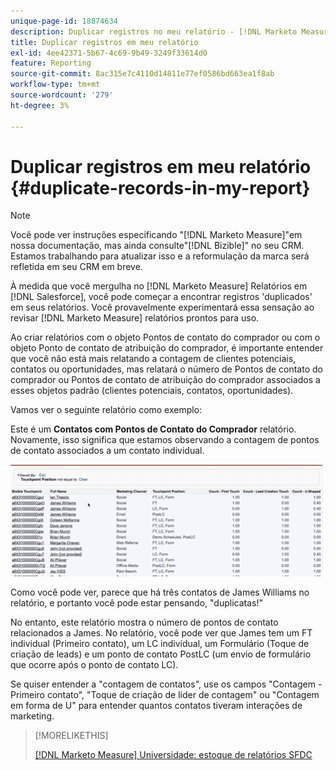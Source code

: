 ```yaml
---
unique-page-id: 18874634
description: Duplicar registros no meu relatório - [!DNL Marketo Measure] - Documentação do produto
title: Duplicar registros em meu relatório
exl-id: 4ee42371-5b67-4c69-9b49-3249f33614d0
feature: Reporting
source-git-commit: 8ac315e7c4110d14811e77ef0586bd663ea1f8ab
workflow-type: tm+mt
source-wordcount: '279'
ht-degree: 3%

---
```


# Duplicar registros em meu relatório {#duplicate-records-in-my-report}

>[!NOTE]
>
>Você pode ver instruções especificando &quot;[!DNL Marketo Measure]&quot;em nossa documentação, mas ainda consulte&quot;[!DNL Bizible]&quot; no seu CRM. Estamos trabalhando para atualizar isso e a reformulação da marca será refletida em seu CRM em breve.

À medida que você mergulha no [!DNL Marketo Measure] Relatórios em [!DNL Salesforce], você pode começar a encontrar registros &#39;duplicados&#39; em seus relatórios. Você provavelmente experimentará essa sensação ao revisar [!DNL Marketo Measure] relatórios prontos para uso.

Ao criar relatórios com o objeto Pontos de contato do comprador ou com o objeto Ponto de contato de atribuição do comprador, é importante entender que você não está mais relatando a contagem de clientes potenciais, contatos ou oportunidades, mas relatará o número de Pontos de contato do comprador ou Pontos de contato de atribuição do comprador associados a esses objetos padrão (clientes potenciais, contatos, oportunidades).

Vamos ver o seguinte relatório como exemplo:

Este é um **Contatos com Pontos de Contato do Comprador** relatório. Novamente, isso significa que estamos observando a contagem de pontos de contato associados a um contato individual.

![](assets/1.gif)

Como você pode ver, parece que há três contatos de James Williams no relatório, e portanto você pode estar pensando, &quot;duplicatas!&quot;

No entanto, este relatório mostra o número de pontos de contato relacionados a James. No relatório, você pode ver que James tem um FT individual (Primeiro contato), um LC individual, um Formulário (Toque de criação de leads) e um ponto de contato PostLC (um envio de formulário que ocorre após o ponto de contato LC).

Se quiser entender a &quot;contagem de contatos&quot;, use os campos &quot;Contagem - Primeiro contato&quot;, &quot;Toque de criação de líder de contagem&quot; ou &quot;Contagem em forma de U&quot; para entender quantos contatos tiveram interações de marketing.

>[!MORELIKETHIS]
>
>[[!DNL Marketo Measure] Universidade: estoque de relatórios SFDC](https://universityonline.marketo.com/courses/bizible-fundamentals-bizible-102/#/page/5c5cb68dfb384d0c9fb96cc4)
